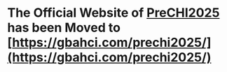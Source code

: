 # The Official Website of [PreCHI2025](https://gbahci.com/prechi2025/) has been Moved to [https://gbahci.com/prechi2025/](https://gbahci.com/prechi2025/)
